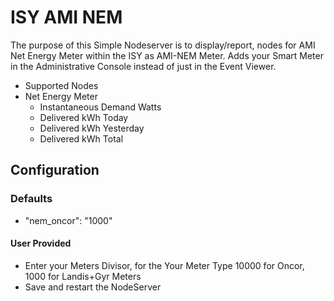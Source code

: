 # ISY AMI NEM

The purpose of this Simple Nodeserver is to display/report, nodes for AMI Net Energy Meter within the ISY as AMI-NEM Meter.
Adds your Smart Meter in the Administrative Console instead of just in the Event Viewer.

* Supported Nodes
* Net Energy Meter
  * Instantaneous Demand Watts
  * Delivered kWh Today
  * Delivered kWh Yesterday
  * Delivered kWh Total

## Configuration

### Defaults

* "nem_oncor": "1000"

#### User Provided

* Enter your Meters Divisor, for the Your Meter Type 10000 for Oncor, 1000 for Landis+Gyr Meters
* Save and restart the NodeServer
